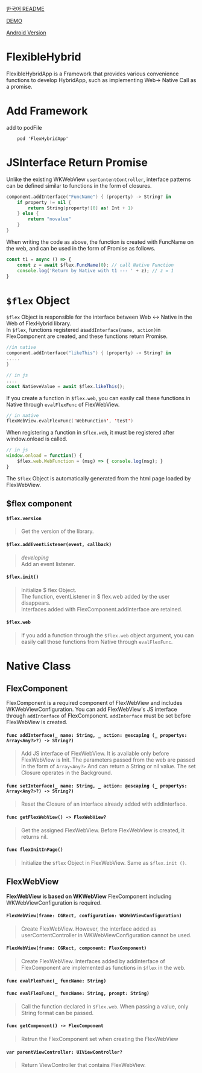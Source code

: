 
[한국어 README](https://github.com/Kyun-J/FlexHybridApp-iOS/blob/master/README-ko.md)

[DEMO](https://github.com/Kyun-J/FlexHybridApp-iOS-DEMO)

[Android Version](https://github.com/Kyun-J/FlexHybridApp-Android)


# FlexibleHybrid

FlexibleHybridApp is a Framework that provides various convenience functions to develop HybridApp, such as implementing Web-> Native Call as a promise.

# Add Framework

add to podFile

```
    pod 'FlexHybridApp'
```

# JSInterface Return Promise

Unlike the existing WKWebView `userContentController`, interface patterns can be defined similar to functions in the form of closures.
```swift
component.addInterface("FuncName") { (property) -> String? in
    if property != nil {
        return String(property![0] as! Int + 1)
    } else {
        return "novalue"
    }
}
```
When writing the code as above, the function is created with FuncName on the web, and can be used in the form of Promise as follows.
```js
const t1 = async () => {
    const z = await $flex.FuncName(0); // call Native Function
    console.log('Return by Native with t1 --- ' + z); // z = 1
}
```
# `$flex` Object
`$flex` Object is responsible for the interface between Web <-> Native in the Web of FlexHybrid library.  
In `$flex`, functions registered as`addInterface(name, action)`in FlexComponent are created, and these functions return Promise.
```swift
//in native
component.addInterface("likeThis") { (property) -> String? in
.....
}
```
```js
// in js
....
const NatieveValue = await $flex.likeThis();
```
If you create a function in `$flex.web`, you can easily call these functions in Native through `evalFlexFunc` of FlexWebView.
```swift
// in native
flexWebView.evalFlexFunc('WebFunction', 'test')
```
When registering a function in `$flex.web`, it must be registered after window.onload is called.  
```js
// in js
window.onload = function() {
    $flex.web.WebFunction = (msg) => { console.log(msg); }
}
```
The `$flex` Object is automatically generated from the html page loaded by FlexWebView.  

## $flex component
#### `$flex.version`
> Get the version of the library.

#### `$flex.addEventListener(event, callback)`
> *developing*  
> Add an event listener.

#### `$flex.init()`
> Initialize $ flex Object.  
> The function, eventListener in $ flex.web added by the user disappears.  
Interfaces added with FlexComponent.addInterface are retained.

#### `$flex.web`
> If you add a function through the `$flex.web` object argument, you can easily call those functions from Native through `evalFlexFunc`.

# Native Class
## **FlexComponent**
FlexComponent is a required component of FlexWebView and includes WKWebViewConfiguration.
You can add FlexWebView's JS interface through `addInterface` of FlexComponent.
`addInterface` must be set before FlexWebView is created.

#### `func addInterface(_ name: String, _ action: @escaping (_ propertys: Array<Any?>?) -> String?)`
> Add JS interface of FlexWebView. It is available only before FlexWebView is Init.
> The parameters passed from the web are passed in the form of `Array<Any?>` And can return a String or nil value.
> The set Closure operates in the Background.

#### `func setInterface(_ name: String, _ action: @escaping (_ propertys: Array<Any?>?) -> String?)`
> Reset the Closure of an interface already added with addInterface. 

#### `func getFlexWebView() -> FlexWebView?`
> Get the assigned FlexWebView. Before FlexWebView is created, it returns nil.

#### `func flexInitInPage()`
> Initialize the `$flex` Object in FlexWebView.
> Same as `$flex.init ()`.

## **FlexWebView**
**FlexWebView is based on WKWebView** FlexComponent including WKWebViewConfiguration is required.

#### `FlexWebView(frame: CGRect, configuration: WKWebViewConfiguration)`
> Create FlexWebView. However, the interface added as userContentController in WKWebViewConfiguration cannot be used.

#### `FlexWebView(frame: CGRect, component: FlexComponent)`
> Create FlexWebView. Interfaces added by addInterface of FlexComponent are implemented as functions in `$flex` in the web.

#### `func evalFlexFunc(_ funcName: String)`
#### `func evalFlexFunc(_ funcName: String, prompt: String)`
> Call the function declared in `$flex.web`. When passing a value, only String format can be passed.

#### `func getComponent() -> FlexComponent`
> Retrun the FlexComponent set when creating the FlexWebView

#### `var parentViewController: UIViewController?`
> Return ViewController that contains FlexWebView.